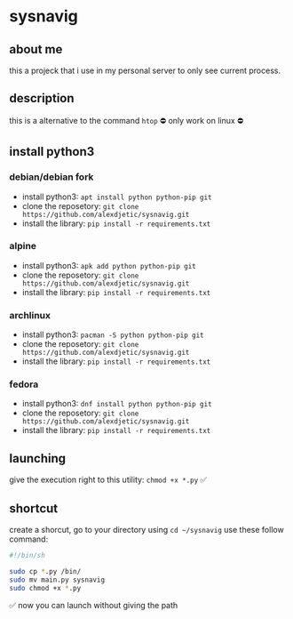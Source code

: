 # sysnavig

## about me
this a projeck that i use in my personal server to only see current process.  

## description
this is a alternative to the command `htop`
⛔ only work on linux ⛔

## install python3

### debian/debian fork
- install python3: `apt install python python-pip git`
- clone the reposetory: `git clone https://github.com/alexdjetic/sysnavig.git`
- install the library: `pip install -r requirements.txt`

### alpine
- install python3: `apk add python python-pip git`
- clone the reposetory: `git clone https://github.com/alexdjetic/sysnavig.git`
- install the library: `pip install -r requirements.txt`

### archlinux
- install python3: `pacman -S python python-pip git`
- clone the reposetory: `git clone https://github.com/alexdjetic/sysnavig.git`
- install the library: `pip install -r requirements.txt`

### fedora
- install python3: `dnf install python python-pip git`
- clone the reposetory: `git clone https://github.com/alexdjetic/sysnavig.git`
- install the library: `pip install -r requirements.txt`

## launching
give the execution right to this utility: `chmod +x *.py` ✅

## shortcut
create a shorcut, go to your directory using `cd ~/sysnavig`
use these follow command:
```zsh
#!/bin/sh

sudo cp *.py /bin/
sudo mv main.py sysnavig
sudo chmod +x *.py
```

✅ now you can launch without giving the path
